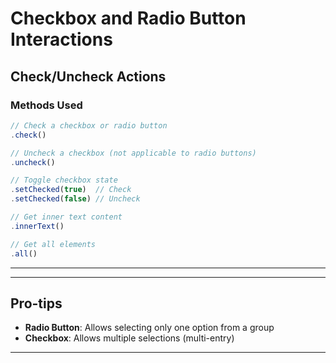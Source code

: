 # Checkbox and Radio Button Interactions

## Check/Uncheck Actions
### Methods Used
```js
// Check a checkbox or radio button
.check()

// Uncheck a checkbox (not applicable to radio buttons)
.uncheck()

// Toggle checkbox state
.setChecked(true)  // Check
.setChecked(false) // Uncheck

// Get inner text content
.innerText()

// Get all elements
.all()
```

---

---

## Pro-tips

- **Radio Button**: Allows selecting only one option from a group
- **Checkbox**: Allows multiple selections (multi-entry)

---

